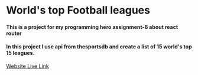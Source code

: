 # World's top Football leagues

#### This is a project for my programming hero assignment-8 about react router

#### In this project I use api from thesportsdb and create a list of 15 world's top 15 leagues.

[Website Live Link](https://dazzling-roentgen-9ba0da.netlify.app/)
